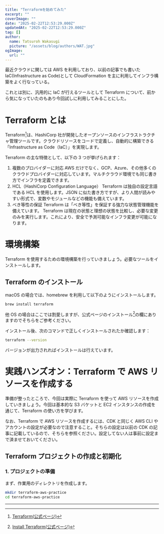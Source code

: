```yaml
---
title: "Terraformを始めてみた"
excerpt: ""
coverImage: ""
date: "2025-02-22T12:53:29.000Z"
updatedAt: "2025-02-22T12:53:29.000Z"
tag: []
author:
  name: Tatsuroh Wakasugi
  picture: "/assets/blog/authors/WAT.jpg"
ogImage:
  url: ""
---
```


最近クラウドに関しては AWS を利用しており、以前の記事でも書いた IaC(Infrastructure as Code)として CloudFormation を主に利用してインフラ構築をよく行なっている。

これとは別に、汎用的に IaC が行えるツールとして Terraform について、前から気になっていたのもあり今回試しに利用してみることにした。

# Terraform とは

Terraform[^1]は、HashiCorp 社が開発したオープンソースのインフラストラクチャ管理ツールです。クラウドリソースをコードで定義し、自動的に構築できる「Infrastructure as Code（IaC）」を実現します。

Terraform の主な特徴として、以下の 3 つが挙げられます：

1. 複数のプロバイダーに対応
   AWS だけでなく、GCP、Azure、その他多くのクラウドプロバイダーに対応しています。マルチクラウド環境でも同じ書き方でインフラを定義できます。
2. HCL（HashiCorp Configuration Language）
   Terraform は独自の設定言語である HCL を使用します。JSON に似た書き方ですが、より人間が読みやすい形式で、変数やモジュールなどの機能も備えています。
3. べき等性の保証
   Terraform は「べき等性」を保証する強力な状態管理機能を備えています。
   Terraform は現在の状態と理想の状態を比較し、必要な変更のみを実行します。これにより、安全で予測可能なインフラ変更が可能になります。

# 環境構築

Terraform を使用するための環境構築を行っていきましょう。必要なツールをインストールします。

## Terraform のインストール

macOS の場合では、homebrew を利用して以下のようにインストールします。

```bash
brew install terraform
```

他 OS の場合はここでは割愛しますが、公式ページのインストール[^2]の欄にありますのでそちらをご参考ください。

インストール後、次のコマンドで正しくインストールされたか確認します：

```bash
terraform --version
```

バージョンが出力されればインストールは行えています。

# 実践ハンズオン：Terraform で AWS リソースを作成する

準備が整ったところで、今回は実際に Terraform を使って AWS リソースを作成していきましょう。今回は基本的な S3 バケットと EC2 インスタンスの作成を通じて、Terraform の使い方を学びます。

なお、Terraform で AWS リソースを作成するには、CDK と同じく AWS CLI やアカウントの設定が必要なので注意すること。そちらの設定は以前の CDK の記事に記載しているので、そちらを参照ください。設定してない人は事前に設定まで済ませておいてください。

## Terraform プロジェクトの作成と初期化

### 1. プロジェクトの準備

まず、作業用のディレクトリを作成します。

```bash
mkdir terraform-aws-practice
cd terraform-aws-practice
```

---

[^1]: [Terraform(公式ページ)](https://www.terraform.io/)
[^2]: [Install Terraform(公式ページ)](https://developer.hashicorp.com/terraform/install)
